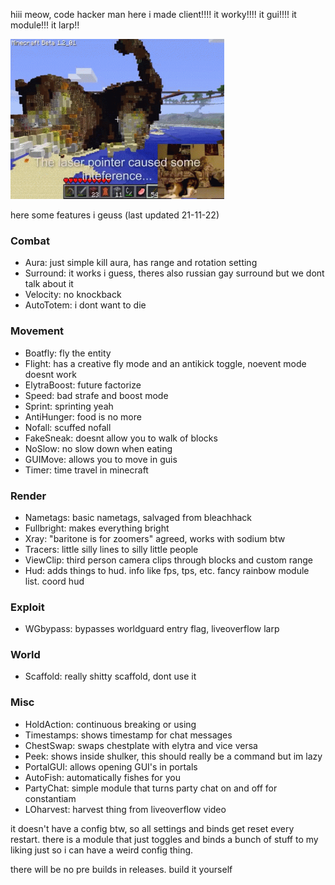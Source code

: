hiii meow, code hacker man here i made client!!!! it worky!!!! it gui!!!! it module!!! it larp!!


<img src="minecraft-cat.gif" height="256">


here some features i geuss (last updated 21-11-22)

### Combat

* Aura:         just simple kill aura, has range and rotation setting
* Surround:     it works i guess, theres also russian gay surround but we dont talk about it
* Velocity:     no knockback
* AutoTotem:    i dont want to die

### Movement

* Boatfly:      fly the entity
* Flight:       has a creative fly mode and an antikick toggle, noevent mode doesnt work
* ElytraBoost:  future factorize
* Speed:        bad strafe and boost mode
* Sprint:       sprinting yeah
* AntiHunger:   food is no more
* Nofall:       scuffed nofall
* FakeSneak:    doesnt allow you to walk of blocks
* NoSlow:       no slow down when eating
* GUIMove:      allows you to move in guis
* Timer:        time travel in minecraft

### Render

* Nametags:     basic nametags, salvaged from bleachhack
* Fullbright:   makes everything bright
* Xray:         "baritone is for zoomers" agreed, works with sodium btw
* Tracers:      little silly lines to silly little people
* ViewClip:     third person camera clips through blocks and custom range
* Hud:          adds things to hud. info like fps, tps, etc. fancy rainbow module list. coord hud 

### Exploit

* WGbypass:     bypasses worldguard entry flag, liveoverflow larp

### World

* Scaffold:     really shitty scaffold, dont use it

### Misc

* HoldAction:   continuous breaking or using
* Timestamps:   shows timestamp for chat messages
* ChestSwap:    swaps chestplate with elytra and vice versa
* Peek:         shows inside shulker, this should really be a command but im lazy
* PortalGUI:    allows opening GUI's in portals
* AutoFish:     automatically fishes for you
* PartyChat:    simple module that turns party chat on and off for constantiam
* LOharvest:    harvest thing from liveoverflow video

it doesn't have a config btw, so all settings and binds get reset every restart. there is a module that just toggles and binds a bunch of stuff to my liking just so i can have a weird config thing.

there will be no pre builds in releases. build it yourself
